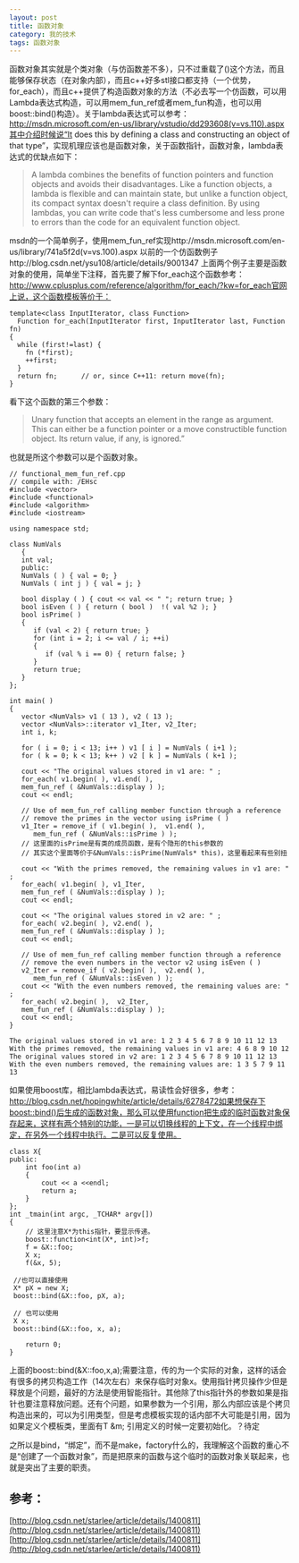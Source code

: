 ```yaml
---
layout: post
title: 函数对象
category: 我的技术
tags: 函数对象
---
```


函数对象其实就是个类对象（与仿函数差不多），只不过重载了()这个方法，而且能够保存状态（在对象内部），而且c++好多stl接口都支持（一个优势，for_each），而且c++提供了构造函数对象的方法（不必去写一个仿函数，可以用Lambda表达式构造，可以用mem_fun_ref或者mem_fun构造，也可以用boost::bind()构造）。关于lambda表达式可以参考：http://msdn.microsoft.com/en-us/library/vstudio/dd293608(v=vs.110).aspx其中介绍时候说“It does this by defining a class and constructing an object of that type”，实现机理应该也是函数对象，关于函数指针，函数对象，lambda表达式的优缺点如下：

>A lambda combines the benefits of function pointers and function objects and avoids their disadvantages. Like a function objects, a lambda is flexible and can maintain state, but unlike a function object, its compact syntax doesn't require a class definition. By using lambdas, you can write code that's less cumbersome and less prone to errors than the code for an equivalent function object.

msdn的一个简单例子，使用mem_fun_ref实现http://msdn.microsoft.com/en-us/library/741a5f2d(v=vs.100).aspx
以前的一个仿函数例子http://blog.csdn.net/ysu108/article/details/9001347
上面两个例子主要是函数对象的使用，简单坐下注释，首先要了解下for_each这个函数参考：http://www.cplusplus.com/reference/algorithm/for_each/?kw=for_each官网上说，这个函数模板等价于：
```
template<class InputIterator, class Function>
  Function for_each(InputIterator first, InputIterator last, Function fn)
{
  while (first!=last) {
    fn (*first);
    ++first;
  }
  return fn;      // or, since C++11: return move(fn);
}
```
看下这个函数的第三个参数：
>Unary function that accepts an element in the range as argument.
>This can either be a function pointer or a move constructible function object.
>Its return value, if any, is ignored.”

也就是所这个参数可以是个函数对象。

```
// functional_mem_fun_ref.cpp
// compile with: /EHsc
#include <vector>
#include <functional>
#include <algorithm>
#include <iostream>

using namespace std;

class NumVals
   {
   int val;
   public:
   NumVals ( ) { val = 0; }
   NumVals ( int j ) { val = j; }

   bool display ( ) { cout << val << " "; return true; }
   bool isEven ( ) { return ( bool )  !( val %2 ); }
   bool isPrime( )
   {
      if (val < 2) { return true; }
      for (int i = 2; i <= val / i; ++i)
      {
         if (val % i == 0) { return false; }
      }
      return true;
   }
};

int main( )
{
   vector <NumVals> v1 ( 13 ), v2 ( 13 );
   vector <NumVals>::iterator v1_Iter, v2_Iter;
   int i, k;

   for ( i = 0; i < 13; i++ ) v1 [ i ] = NumVals ( i+1 );
   for ( k = 0; k < 13; k++ ) v2 [ k ] = NumVals ( k+1 );

   cout << "The original values stored in v1 are: " ;
   for_each( v1.begin( ), v1.end( ), 
   mem_fun_ref ( &NumVals::display ) );
   cout << endl;

   // Use of mem_fun_ref calling member function through a reference
   // remove the primes in the vector using isPrime ( )
   v1_Iter = remove_if ( v1.begin( ),  v1.end( ), 
      mem_fun_ref ( &NumVals::isPrime ) ); 
   // 这里面的isPrime是有类的成员函数，是有个隐形的this参数的
   // 其实这个里面等价于&NumVals::isPrime(NumVals* this)，这里看起来有些别扭
   
   cout << "With the primes removed, the remaining values in v1 are: " ;
   for_each( v1.begin( ), v1_Iter, 
   mem_fun_ref ( &NumVals::display ) );
   cout << endl;

   cout << "The original values stored in v2 are: " ;
   for_each( v2.begin( ), v2.end( ), 
   mem_fun_ref ( &NumVals::display ) );
   cout << endl;

   // Use of mem_fun_ref calling member function through a reference
   // remove the even numbers in the vector v2 using isEven ( )
   v2_Iter = remove_if ( v2.begin( ),  v2.end( ), 
      mem_fun_ref ( &NumVals::isEven ) );   
   cout << "With the even numbers removed, the remaining values are: " ;
   for_each( v2.begin( ),  v2_Iter, 
   mem_fun_ref ( &NumVals::display ) );
   cout << endl;
}

The original values stored in v1 are: 1 2 3 4 5 6 7 8 9 10 11 12 13 
With the primes removed, the remaining values in v1 are: 4 6 8 9 10 12 
The original values stored in v2 are: 1 2 3 4 5 6 7 8 9 10 11 12 13 
With the even numbers removed, the remaining values are: 1 3 5 7 9 11 13 
```

如果使用boost库，相比lambda表达式，易读性会好很多，参考：http://blog.csdn.net/hopingwhite/article/details/6278472如果想保存下boost::bind()后生成的函数对象，那么可以使用function把生成的临时函数对象保存起来，这样有两个特别的功能，一是可以切换线程的上下文，在一个线程中绑定，在另外一个线程中执行。二是可以反复使用。
```
class X{ 
public: 
    int foo(int a) 
    { 
        cout << a <<endl; 
        return a; 
    } 
};
int _tmain(int argc, _TCHAR* argv[]) 
{ 
    // 这里注意X*为this指针，要显示传递。
    boost::function<int(X*, int)>f;
    f = &X::foo;
    X x; 
    f(&x, 5);
 
 //也可以直接使用
 X* pX = new X;
 boost::bind(&X::foo, pX, a);
 
 // 也可以使用
 X x;
 boost::bind(&X::foo, x, a);
 
    return 0; 
}
```
 
上面的boost::bind(&X::foo,x,a);需要注意，传的为一个实际的对象，这样的话会有很多的拷贝构造工作（14次左右）来保存临时对象x。使用指针拷贝操作少但是释放是个问题，最好的方法是使用智能指针。其他除了this指针外的参数如果是指针也要注意释放问题。还有个问题，如果参数为一个引用，那么内部应该是个拷贝构造出来的，可以为引用类型，但是考虑模板实现的话内部不大可能是引用，因为如果定义个模板类，里面有T &m; 引用定义的时候一定要初始化。？待定

之所以是bind，“绑定”，而不是make，factory什么的，我理解这个函数的重心不是“创建了一个函数对象”，而是把原来的函数与这个临时的函数对象关联起来，也就是突出了主要的职责。

## 参考：
[http://blog.csdn.net/starlee/article/details/1400811](http://blog.csdn.net/starlee/article/details/1400811)  
[http://blog.csdn.net/starlee/article/details/1400811](http://blog.csdn.net/starlee/article/details/1400811)
